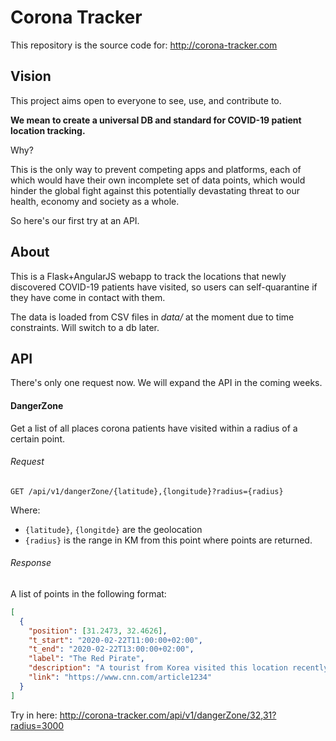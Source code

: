 # Corona Tracker
This repository is the source code for: http://corona-tracker.com

## Vision
This project aims open to everyone to see, use, and contribute to.

**We mean to create a universal DB and standard for COVID-19 patient location tracking.**

Why?

This is the only way to prevent competing apps and platforms, each of which would have their own incomplete set of data points, which would hinder the global fight against this potentially devastating threat to our health, economy and society as a whole.

So here's our first try at an API.

## About
This is a Flask+AngularJS webapp to track the locations that newly discovered COVID-19 patients have visited, so users can self-quarantine if they have come in contact with them.

The data is loaded from CSV files in *data/* at the moment due to time constraints. Will switch to a db later.

## API
There's only one request now. We will expand the API in the coming weeks.

#### DangerZone
Get a list of all places corona patients have visited within a radius of a certain point.


###### Request

`GET /api/v1/dangerZone/{latitude},{longitude}?radius={radius}`

Where:
 * `{latitude}`, `{longitde}` are the geolocation
 * `{radius}` is the range in KM from this point where points are returned.
 
###### Response
A list of points in the following format:

```json
[
  {
    "position": [31.2473, 32.4626],
    "t_start": "2020-02-22T11:00:00+02:00",
    "t_end": "2020-02-22T13:00:00+02:00",
    "label": "The Red Pirate",
    "description": "A tourist from Korea visited this location recently",
    "link": "https://www.cnn.com/article1234"
  }
]
```


Try in here: http://corona-tracker.com/api/v1/dangerZone/32,31?radius=3000